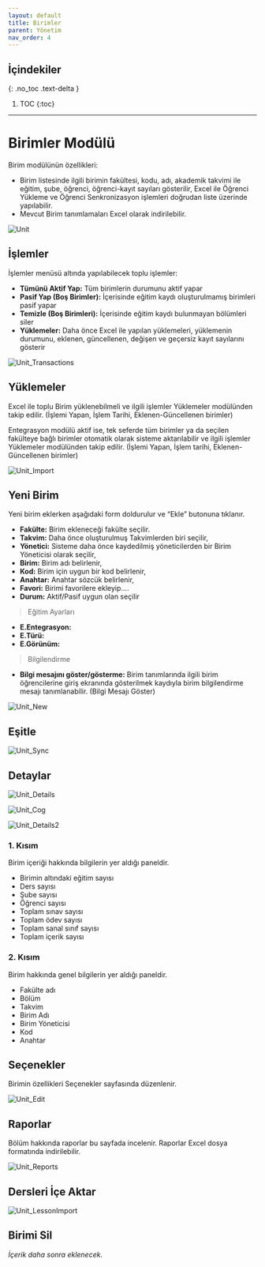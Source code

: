 ```yaml
---
layout: default
title: Birimler
parent: Yönetim
nav_order: 4
---
```


## İçindekiler
{: .no_toc .text-delta }

1. TOC
{:toc}

---

# Birimler Modülü

Birim modülünün özellikleri:

* Birim listesinde ilgili birimin fakültesi, kodu, adı, akademik takvimi ile eğitim, şube, öğrenci, öğrenci-kayıt sayıları gösterilir, Excel ile Öğrenci Yükleme ve Öğrenci Senkronizasyon işlemleri doğrudan liste üzerinde yapılabilir.
* Mevcut Birim tanımlamaları Excel olarak indirilebilir.

![Unit](/docs/media/modules/unit/unit.png)

## İşlemler

İşlemler menüsü altında yapılabilecek toplu işlemler:

* **Tümünü Aktif Yap:** Tüm birimlerin durumunu aktif yapar
* **Pasif Yap (Boş Birimler):** İçerisinde eğitim kaydı oluşturulmamış birimleri pasif yapar
* **Temizle (Boş Birimleri):** İçerisinde eğitim kaydı bulunmayan bölümleri siler
* **Yüklemeler:** Daha önce Excel ile yapılan yüklemeleri, yüklemenin durumunu, eklenen, güncellenen, değişen ve geçersiz kayıt sayılarını gösterir

![Unit_Transactions](/docs/media/modules/unit/unit_transactions.png)

## Yüklemeler

Excel ile toplu Birim yüklenebilmeli ve ilgili işlemler Yüklemeler modülünden takip edilir. (İşlemi Yapan, İşlem Tarihi, Eklenen-Güncellenen birimler)

Entegrasyon modülü aktif ise, tek seferde tüm birimler ya da seçilen fakülteye bağlı birimler otomatik olarak sisteme aktarılabilir ve ilgili işlemler Yüklemeler modülünden takip edilir. (İşlemi Yapan, İşlem tarihi, Eklenen-Güncellenen birimler)

![Unit_Import](/docs/media/modules/unit/unit_import.png)

## Yeni Birim

Yeni birim eklerken aşağıdaki form doldurulur ve “Ekle” butonuna tıklanır.

* **Fakülte:** Birim ekleneceği fakülte seçilir.
* **Takvim:** Daha önce oluşturulmuş Takvimlerden biri seçilir,
* **Yönetici:** Sisteme daha önce kaydedilmiş yöneticilerden bir Birim Yöneticisi olarak seçilir,
* **Birim:** Birim adı belirlenir,
* **Kod:** Birim için uygun bir kod belirlenir,
* **Anahtar:** Anahtar sözcük belirlenir,
* **Favori:** Birimi favorilere ekleyip….
* **Durum:** Aktif/Pasif uygun olan seçilir

> Eğitim Ayarları

* **E.Entegrasyon:**
* **E.Türü:**
* **E.Görünüm:**

> Bilgilendirme

* **Bilgi mesajını göster/gösterme:** Birim tanımlarında ilgili birim öğrencilerine giriş ekranında gösterilmek kaydıyla birim bilgilendirme mesajı tanımlanabilir. (Bilgi Mesajı Göster)

![Unit_New](/docs/media/modules/unit/unit_new.png)

## Eşitle

![Unit_Sync](/docs/media/modules/unit/unit_sync.png)

## Detaylar

![Unit_Details](/docs/media/modules/unit/unit_details.png)

![Unit_Cog](/docs/media/modules/unit/unit_cog.png)

![Unit_Details2](/docs/media/modules/unit/unit_details2.png)

### 1. Kısım

Birim içeriği hakkında bilgilerin yer aldığı paneldir.
 
* Birimin altındaki eğitim sayısı
* Ders sayısı
* Şube sayısı
* Öğrenci sayısı
* Toplam sınav sayısı
* Toplam ödev sayısı
* Toplam sanal sınıf sayısı
* Toplam içerik sayısı

### 2. Kısım

Birim hakkında genel bilgilerin yer aldığı paneldir.

* Fakülte adı
* Bölüm
* Takvim
* Birim Adı
* Birim Yöneticisi
* Kod
* Anahtar

## Seçenekler

Birimin özellikleri Seçenekler sayfasında düzenlenir.

![Unit_Edit](/docs/media/modules/unit/unit_edit.png)

## Raporlar

Bölüm hakkında raporlar bu sayfada incelenir. Raporlar Excel dosya formatında indirilebilir.

![Unit_Reports](/docs/media/modules/unit/unit_reports.png)

## Dersleri İçe Aktar

![Unit_LessonImport](/docs/media/modules/unit/unit_lessonimport.png)

## Birimi Sil

_İçerik daha sonra eklenecek._
